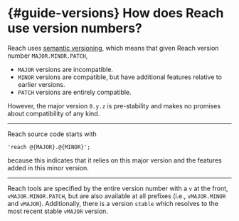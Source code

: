 # {#guide-versions} How does Reach use version numbers?

Reach uses [semantic versioning](https://semver.org/), which means that given Reach version number `MAJOR.MINOR.PATCH`,

+ `MAJOR` versions are incompatible.
+ `MINOR` versions are compatible, but have additional features relative to earlier versions.
+ `PATCH` versions are entirely compatible.

However, the major version `0.y.z` is pre-stability and makes no promises about compatibility of any kind.

---

Reach source code starts with

```reach
'reach @{MAJOR}.@{MINOR}';
```

because this indicates that it relies on this major version and the features added in this minor version.

---

Reach tools are specified by the entire version number with a `v` at the front, `vMAJOR.MINOR.PATCH`, but are also available at all prefixes (i.e., `vMAJOR.MINOR` and `vMAJOR`). Additionally, there is a version `stable` which resolves to the most recent stable `vMAJOR` version.